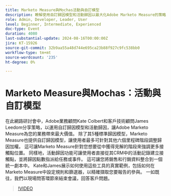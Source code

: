 ```yaml
---
title: Marketo Measure與Mochas活動與自訂模型
description: 瞭解使用自訂歸因模型和活動歸因以最大化Adobe Marketo Measure的策略。 加入Adobe專家Kate Colbert和James Leedom的行列，示範如何調整歸因加權、從CRM活動建立接觸點，以及對齊銷售和行銷資料。 探索即時範例，並在即時問答環節中取得問題的解答。
role: Admin, Developer, Leader, User
level: Beginner, Intermediate, Experienced
doc-type: Event
duration: 4080
last-substantial-update: 2024-08-16T00:00:00Z
jira: KT-15926
source-git-commit: 32b9aa55a48d744e695ca23b88f927c9fc538bb0
workflow-type: tm+mt
source-wordcount: '235'
ht-degree: 0%

---
```



# Marketo Measure與Mochas：活動與自訂模型

在此網路研討會中，Adobe業務顧問Kate Colbert和客戶技術顧問James Leedom分享策略，以運用自訂歸因模型和活動歸因，讓Adobe Marketo Measure為您的業務帶來最大價值。 除了其5種標準歸因模型，Marketo Measure也提供自訂歸因模型，讓使用者最多可針對其他六個里程碑階段調整歸因加權。 這可讓Marketo Measure針對您想要從中獲得見解的階段來強調更多接觸點位置。 同樣地，活動歸因功能可讓使用者直接從其CRM中的活動記錄建立接觸點，並將歸因點數指派給任務或事件。 這可讓您將銷售和行銷資料整合到一個統一劇本中。 Kate和James展示如何使用這些工具的真實範例，包括如何在Marketo Measure中設定規則和篩選器，以精確擷取您要報告的參與。 一如既往，我們以現場問答環節來結束會議，回答客戶問題。

>[!VIDEO](https://video.tv.adobe.com/v/3432603/?learn=on)

